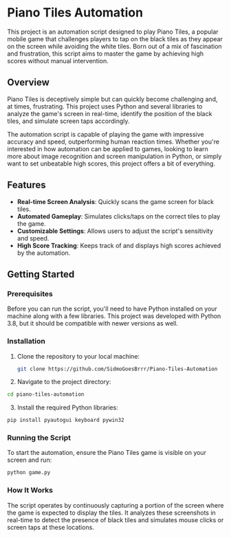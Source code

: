 # Piano Tiles Automation

This project is an automation script designed to play Piano Tiles, a popular mobile game that challenges players to tap on the black tiles as they appear on the screen while avoiding the white tiles. Born out of a mix of fascination and frustration, this script aims to master the game by achieving high scores without manual intervention.

## Overview

Piano Tiles is deceptively simple but can quickly become challenging and, at times, frustrating. This project uses Python and several libraries to analyze the game's screen in real-time, identify the position of the black tiles, and simulate screen taps accordingly.

The automation script is capable of playing the game with impressive accuracy and speed, outperforming human reaction times. Whether you're interested in how automation can be applied to games, looking to learn more about image recognition and screen manipulation in Python, or simply want to set unbeatable high scores, this project offers a bit of everything.

## Features

- **Real-time Screen Analysis**: Quickly scans the game screen for black tiles.
- **Automated Gameplay**: Simulates clicks/taps on the correct tiles to play the game.
- **Customizable Settings**: Allows users to adjust the script's sensitivity and speed.
- **High Score Tracking**: Keeps track of and displays high scores achieved by the automation.

## Getting Started

### Prerequisites

Before you can run the script, you'll need to have Python installed on your machine along with a few libraries. This project was developed with Python 3.8, but it should be compatible with newer versions as well.

### Installation

1. Clone the repository to your local machine:

   ```sh
   git clone https://github.com/SidmoGoesBrrr/Piano-Tiles-Automation
   ```
2. Navigate to the project directory:
```sh
cd piano-tiles-automation
```
3. Install the required Python libraries:

```sh
pip install pyautogui keyboard pywin32
```

### Running the Script
To start the automation, ensure the Piano Tiles game is visible on your screen and run:

```sh
python game.py
```
### How It Works

The script operates by continuously capturing a portion of the screen where the game is expected to display the tiles. It analyzes these screenshots in real-time to detect the presence of black tiles and simulates mouse clicks or screen taps at these locations.